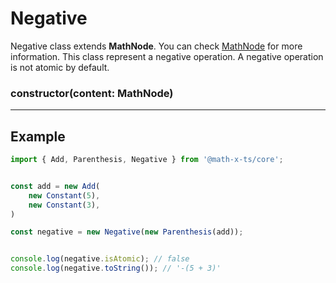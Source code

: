# Negative

Negative class extends **MathNode**. You can check  [MathNode](./mathNode) for more information.
This class represent a negative operation. A negative operation is not atomic by default.

### constructor(content: MathNode)

---

## Example

```ts
import { Add, Parenthesis, Negative } from '@math-x-ts/core';


const add = new Add(
    new Constant(5),
    new Constant(3),
)

const negative = new Negative(new Parenthesis(add));


console.log(negative.isAtomic); // false
console.log(negative.toString()); // '-(5 + 3)'
```
